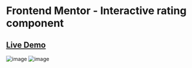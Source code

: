 # Frontend Mentor - Interactive rating component

## [Live Demo](https://graceful-lamington-f545f6.netlify.app)

![image](https://user-images.githubusercontent.com/106592392/229437118-4ba1fccf-4260-49b0-aa36-3996f5e8d6e9.png)
![image](https://user-images.githubusercontent.com/106592392/229437169-13b2cef1-9022-4c17-b4cf-0ccd624a6fa6.png)


